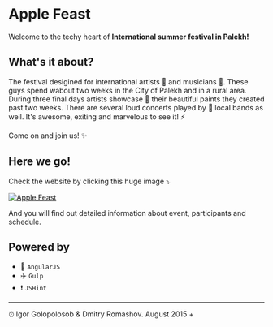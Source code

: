 # Apple Feast

Welcome to the techy heart of **International summer festival in Palekh!**

## What's it about?

The festival desigined for international artists 🎨 and musicians 🎸.
These guys spend wabout two weeks in the City of Palekh and in a rural area.
During three final days artists showcase 🎂 their beautiful paints they created past two weeks.
There are several loud concerts played by 🎺 local bands as well. It's awesome, exiting and marvelous to see it! ⚡️

Come on and join us! ✨

## Here we go!

Check the website by clicking this huge image ⤵️

[![Apple Feast](http://fest.artpalekh.ru/tile-wide.png)](http://fest.artpalekh.ru/)

And you will find out detailed information about event, participants and schedule.

## Powered by
- 🔺 `AngularJS`
- ✈️ `Gulp`
- ❗️ `JSHint`

---

⏰ Igor Golopolosob & Dmitry Romashov. August 2015 +
